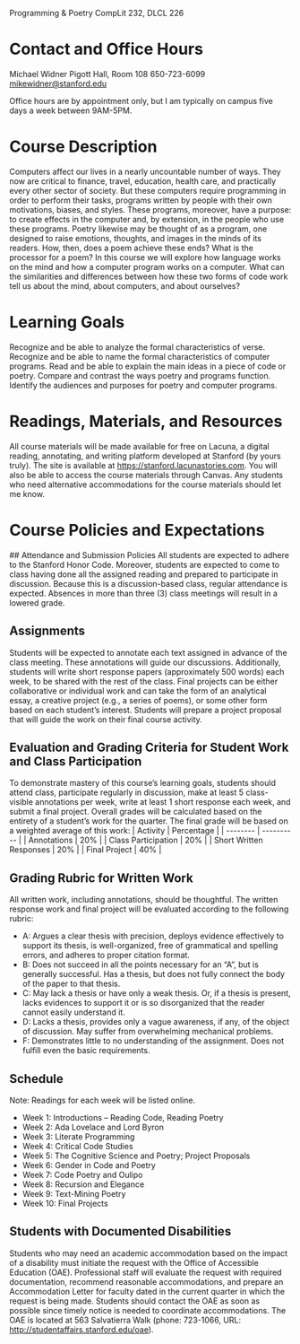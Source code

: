 Programming & Poetry
CompLit 232, DLCL 226


# Contact and Office Hours
Michael Widner
Pigott Hall, Room 108
650-723-6099
mikewidner@stanford.edu

Office hours are by appointment only, but I am typically on campus five days a week between 9AM-5PM.

# Course Description
Computers affect our lives in a nearly uncountable number of ways. They now are critical to finance, travel, education, health care, and practically every other sector of society. But these computers require programming in order to perform their tasks, programs written by people with their own motivations, biases, and styles. These programs, moreover, have a purpose: to create effects in the computer and, by extension, in the people who use these programs.
Poetry likewise may be thought of as a program, one designed to raise emotions, thoughts, and images in the minds of its readers. How, then, does a poem achieve these ends? What is the processor for a poem?
In this course we will explore how language works on the mind and how a computer program works on a computer. What can the similarities and differences between how these two forms of code work tell us about the mind, about computers, and about ourselves?
​
# Learning Goals
Recognize and be able to analyze the formal characteristics of verse.
Recognize and be able to name the formal characteristics of computer programs.
Read and be able to explain the main ideas in a piece of code or poetry.
Compare and contrast the ways poetry and programs function.
Identify the audiences and purposes for poetry and computer programs.
​
# Readings, Materials, and Resources
All course materials will be made available for free on Lacuna, a digital reading, annotating, and writing platform developed at Stanford (by yours truly). The site is available at https://stanford.lacunastories.com. You will also be able to access the course materials through Canvas.
Any students who need alternative accommodations for the course materials should let me know.
​
# Course Policies and Expectations
​## Attendance and Submission Policies
All students are expected to adhere to the Stanford Honor Code. Moreover, students are expected to come to class having done all the assigned reading and prepared to participate in discussion. Because this is a discussion-based class, regular attendance is expected. Absences in more than three (3) class meetings will result in a lowered grade.
​
## Assignments
Students will be expected to annotate each text assigned in advance of the class meeting. These annotations will guide our discussions. Additionally, students will write short response papers (approximately 500 words) each week, to be shared with the rest of the class. Final projects can be either collaborative or individual work and can take the form of an analytical essay, a creative project (e.g., a series of poems), or some other form based on each student’s interest. Students will prepare a project proposal that will guide the work on their final course activity.
​
## Evaluation and Grading Criteria for Student Work and Class Participation
To demonstrate mastery of this course’s learning goals, students should attend class, participate regularly in discussion, make at least 5 class-visible annotations per week, write at least 1 short response each week, and submit a final project.
Overall grades will be calculated based on the entirety of a student’s work for the quarter. The final grade will be based on a weighted average of this work:
| Activity | Percentage |
| -------- | ---------- |
| Annotations | 20% |
| Class Participation | 20% |
| Short Written Responses | 20% |
| Final Project | 40% |
​
## Grading Rubric for Written Work
All written work, including annotations, should be thoughtful. The written response work and final project will be evaluated according to the following rubric:
* A: Argues a clear thesis with precision, deploys evidence effectively to support its thesis, is well-organized, free of grammatical and spelling errors, and adheres to proper citation format.
* B: Does not succeed in all the points necessary for an “A”, but is generally successful. Has a thesis, but does not fully connect the body of the paper to that thesis.
* C: May lack a thesis or have only a weak thesis. Or, if a thesis is present, lacks evidences to support it or is so disorganized that the reader cannot easily understand it.
* D: Lacks a thesis, provides only a vague awareness, if any, of the object of discussion. May suffer from overwhelming mechanical problems.
* F: Demonstrates little to no understanding of the assignment. Does not fulfill even the basic requirements.

## Schedule
Note: Readings for each week will be listed online.
* Week 1: Introductions – Reading Code, Reading Poetry
* Week 2: Ada Lovelace and Lord Byron
* Week 3: Literate Programming
* Week 4: Critical Code Studies
* Week 5: The Cognitive Science and Poetry; Project Proposals
* Week 6: Gender in Code and Poetry
* Week 7: Code Poetry and Oulipo
* Week 8: Recursion and Elegance
* Week 9: Text-Mining Poetry
* Week 10: Final Projects

## Students with Documented Disabilities
Students who may need an academic accommodation based on the impact of a disability must initiate the request with the Office of Accessible Education (OAE). Professional staff will evaluate the request with required documentation, recommend reasonable accommodations, and prepare an Accommodation Letter for faculty dated in the current quarter in which the request is being made. Students should contact the OAE as soon as possible since timely notice is needed to coordinate accommodations. The OAE is located at 563 Salvatierra Walk (phone: 723-1066, URL: http://studentaffairs.stanford.edu/oae).



